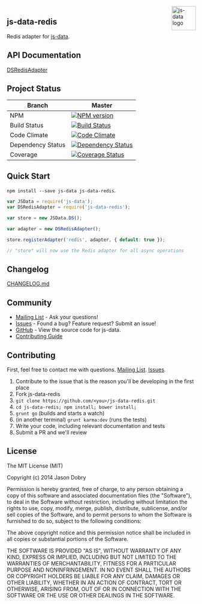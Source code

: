 <img src="https://raw.githubusercontent.com/js-data/js-data/master/js-data.png" alt="js-data logo" title="js-data" align="right" width="64" height="64" />

## js-data-redis

Redis adapter for [js-data](http://www.js-data.io/js-data).

## API Documentation
[DSRedisAdapter](https://github.com/js-data/js-data/wiki/DSRedisAdapter)

## Project Status

| Branch | Master |
| ------ | ------ |
| NPM | [![NPM version](https://badge.fury.io/js/js-data-redis.png)](http://badge.fury.io/js/js-data-redis) |
| Build Status | [![Build Status](https://travis-ci.org/js-data/js-data-redis.png?branch=master)](https://travis-ci.org/js-data/js-data-redis) |
| Code Climate | [![Code Climate](https://codeclimate.com/github/js-data/js-data-redis.png)](https://codeclimate.com/github/js-data/js-data-redis) |
| Dependency Status | [![Dependency Status](https://gemnasium.com/js-data/js-data-redis.png)](https://gemnasium.com/js-data/js-data-redis) |
| Coverage | [![Coverage Status](https://coveralls.io/repos/js-data/js-data-redis/badge.png?branch=master)](https://coveralls.io/r/js-data/js-data-redis?branch=master) |

## Quick Start
`npm install --save js-data js-data-redis`.

```js
var JSData = require('js-data');
var DSRedisAdapter = require('js-data-redis');

var store = new JSData.DS();

var adapter = new DSRedisAdapter();

store.registerAdapter('redis', adapter, { default: true });

// "store" will now use the Redis adapter for all async operations
```

## Changelog
[CHANGELOG.md](https://github.com/js-data/js-data-redis/blob/master/CHANGELOG.md)

## Community
- [Mailing List](https://groups.io/org/groupsio/jsdata) - Ask your questions!
- [Issues](https://github.com/js-data/js-data-redis/issues) - Found a bug? Feature request? Submit an issue!
- [GitHub](https://github.com/js-data/js-data-redis) - View the source code for js-data.
- [Contributing Guide](https://github.com/js-data/js-data-redis/blob/master/CONTRIBUTING.md)

## Contributing

First, feel free to contact me with questions. [Mailing List](https://groups.io/org/groupsio/jsdata). [Issues](https://github.com/js-data/js-data-redis/issues).

1. Contribute to the issue that is the reason you'll be developing in the first place
1. Fork js-data-redis
1. `git clone https://github.com/<you>/js-data-redis.git`
1. `cd js-data-redis; npm install; bower install;`
1. `grunt go` (builds and starts a watch)
1. (in another terminal) `grunt karma:dev` (runs the tests)
1. Write your code, including relevant documentation and tests
1. Submit a PR and we'll review

## License

The MIT License (MIT)

Copyright (c) 2014 Jason Dobry

Permission is hereby granted, free of charge, to any person obtaining a copy
of this software and associated documentation files (the "Software"), to deal
in the Software without restriction, including without limitation the rights
to use, copy, modify, merge, publish, distribute, sublicense, and/or sell
copies of the Software, and to permit persons to whom the Software is
furnished to do so, subject to the following conditions:

The above copyright notice and this permission notice shall be included in all
copies or substantial portions of the Software.

THE SOFTWARE IS PROVIDED "AS IS", WITHOUT WARRANTY OF ANY KIND, EXPRESS OR
IMPLIED, INCLUDING BUT NOT LIMITED TO THE WARRANTIES OF MERCHANTABILITY,
FITNESS FOR A PARTICULAR PURPOSE AND NONINFRINGEMENT. IN NO EVENT SHALL THE
AUTHORS OR COPYRIGHT HOLDERS BE LIABLE FOR ANY CLAIM, DAMAGES OR OTHER
LIABILITY, WHETHER IN AN ACTION OF CONTRACT, TORT OR OTHERWISE, ARISING FROM,
OUT OF OR IN CONNECTION WITH THE SOFTWARE OR THE USE OR OTHER DEALINGS IN THE
SOFTWARE.
